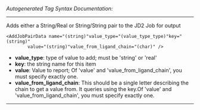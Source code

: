 _Autogenerated Tag Syntax Documentation:_

---
Adds either a String/Real or String/String pair to the JD2 Job for output

```
<AddJobPairData name="(string)"value_type="(value_type_type)"key="(string)"
        value="(string)"value_from_ligand_chain="(char)" />
```

-   **value_type**: type of value to add; must be 'string' or 'real'
-   **key**: the string name for this item
-   **value**: Value to report; Of 'value' and 'value_from_ligand_chain', you must specify exactly one.
-   **value_from_ligand_chain**: This should be a single letter describing the chain to get a value from.  It queries using the key.Of 'value' and 'value_from_ligand_chain', you must specify exactly one.

---
